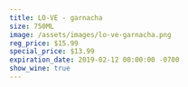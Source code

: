 ```yaml
---
title: LO-VE - garnacha
size: 750ML
image: /assets/images/lo-ve-garnacha.png
reg_price: $15.99
special_price: $13.99
expiration_date: 2019-02-12 00:00:00 -0700
show_wine: true
---
```


